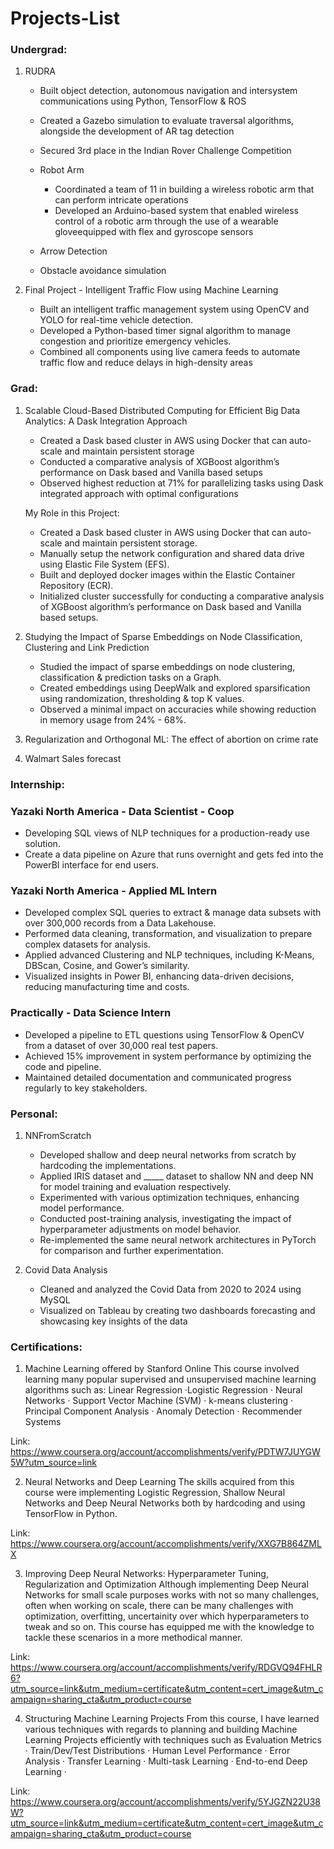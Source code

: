 # Projects-List

### Undergrad:
1. RUDRA
   - Built object detection, autonomous navigation and intersystem communications using Python, TensorFlow & ROS
   - Created a Gazebo simulation to evaluate traversal algorithms, alongside the development of AR tag detection
   - Secured 3rd place in the Indian Rover Challenge Competition
  
   - Robot Arm
     - Coordinated a team of 11 in building a wireless robotic arm that can perform intricate operations
     - Developed an Arduino-based system that enabled wireless control of a robotic arm through the use of a wearable gloveequipped with flex and gyroscope sensors
   
   - Arrow Detection
     
   - Obstacle avoidance simulation
     
2. Final Project - Intelligent Traffic Flow using Machine Learning
   - Built an intelligent traffic management system using OpenCV and YOLO for real-time vehicle detection.
   - Developed a Python-based timer signal algorithm to manage congestion and prioritize emergency vehicles.
   - Combined all components using live camera feeds to automate traffic flow and reduce delays in high-density areas
     
### Grad:
1. Scalable Cloud-Based Distributed Computing for Efficient Big Data Analytics: A Dask Integration Approach
    - Created a Dask based cluster in AWS using Docker that can auto-scale and maintain persistent storage
    - Conducted a comparative analysis of XGBoost algorithm’s performance on Dask based and Vanilla based setups
    - Observed highest reduction at 71% for parallelizing tasks using Dask integrated approach with optimal configurations 
   
   My Role in this Project:
    - Created a Dask based cluster in AWS using Docker that can auto-scale and maintain persistent storage.
    - Manually setup the network configuration and shared data drive using Elastic File System (EFS).
    - Built and deployed docker images within the Elastic Container Repository (ECR). 
    - Initialized cluster successfully for conducting a comparative analysis of XGBoost algorithm’s performance on Dask based and Vanilla based setups.


2. Studying the Impact of Sparse Embeddings on Node Classification, Clustering and Link Prediction
   - Studied the impact of sparse embeddings on node clustering, classification & prediction tasks on a Graph. 
   - Created embeddings using DeepWalk and explored sparsification using randomization, thresholding & top K values.
   - Observed a minimal impact on accuracies while showing reduction in memory usage from 24% - 68%.

3. Regularization and Orthogonal ML: The effect of abortion on crime rate
   
4. Walmart Sales forecast

### Internship:

### Yazaki North America - Data Scientist - Coop

- Developing SQL views of NLP techniques for a production-ready use solution.
- Create a data pipeline on Azure that runs overnight and gets fed into the PowerBI interface for end users.

### Yazaki North America - Applied ML Intern

- Developed complex‬‭ SQL queries ‬‭to extract & manage‬‭ data subsets with over ‬‭300,000 records ‬‭from a Data‬‭ Lakehouse.‬
- Performed data cleaning, transformation, and visualization to ‬‭prepare complex datasets ‬‭for analysis.‬
- Applied advanced‬‭ Clustering‬‭ and ‬‭NLP‬‭ techniques, including K-Means, DBScan, Cosine, and Gower’s similarity.‬
- ‭Visualized insights in‬‭ Power BI‬‭, enhancing data-driven decisions, reducing manufacturing time and costs.‬

### Practically - Data Science Intern

- Developed a pipeline to ETL questions using TensorFlow & OpenCV from a dataset of over 30,000 real test papers.
- Achieved 15% improvement in system performance by optimizing the code and pipeline. 
- Maintained detailed documentation and communicated progress regularly to key stakeholders.

### Personal:
1. NNFromScratch
   - Developed shallow and deep neural networks from scratch by hardcoding the implementations.
   - Applied IRIS dataset and _____ dataset to shallow NN and deep NN for model training and evaluation respectively.
   - Experimented with various optimization techniques, enhancing model performance.
   - Conducted post-training analysis, investigating the impact of hyperparameter adjustments on model behavior.
   - Re-implemented the same neural network architectures in PyTorch for comparison and further experimentation.
     
2. Covid Data Analysis
   - Cleaned and analyzed the Covid Data from 2020 to 2024 using MySQL
   - Visualized on Tableau by creating two dashboards forecasting and showcasing key insights of the data

### Certifications:
1. Machine Learning offered by Stanford Online
This course involved learning many popular supervised and unsupervised machine learning algorithms such as: Linear Regression ·Logistic Regression · Neural Networks · Support Vector Machine (SVM) · k-means clustering · Principal Component Analysis · Anomaly Detection · Recommender Systems

Link: https://www.coursera.org/account/accomplishments/verify/PDTW7JUYGW5W?utm_source=link

2. Neural Networks and Deep Learning
The skills acquired from this course were implementing Logistic Regression, Shallow Neural Networks and Deep Neural Networks both by hardcoding and using TensorFlow in Python. 

Link: https://www.coursera.org/account/accomplishments/verify/XXG7B864ZMLX

3. Improving Deep Neural Networks: Hyperparameter Tuning, Regularization and Optimization
Although implementing Deep Neural Networks for small scale purposes works with not so many challenges, often when working on scale, there can be many challenges with optimization, overfitting, uncertainity over which hyperparameters to tweak and so on. This course has equipped me with the knowledge to tackle these scenarios in a more methodical manner.

Link: https://www.coursera.org/account/accomplishments/verify/RDGVQ94FHLR6?utm_source=link&utm_medium=certificate&utm_content=cert_image&utm_campaign=sharing_cta&utm_product=course

4. Structuring Machine Learning Projects
From this course, I have learned various techniques with regards to planning and building Machine Learning Projects efficiently with techniques such as Evaluation Metrics · Train/Dev/Test Distributions · Human Level Performance · Error Analysis · Transfer Learning · Multi-task Learning · End-to-end Deep Learning · 

Link: https://www.coursera.org/account/accomplishments/verify/5YJGZN22U38W?utm_source=link&utm_medium=certificate&utm_content=cert_image&utm_campaign=sharing_cta&utm_product=course
